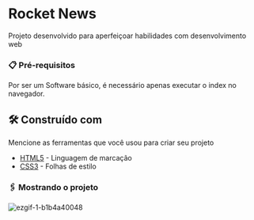# Rocket News

Projeto desenvolvido para aperfeiçoar habilidades com desenvolvimento web

### 📋 Pré-requisitos

Por ser um Software básico, é necessário apenas executar o index no navegador.

## 🛠️ Construído com

Mencione as ferramentas que você usou para criar seu projeto

* [HTML5](https://developer.mozilla.org/pt-BR/docs/Web/HTML) - Linguagem de marcação
* [CSS3](https://developer.mozilla.org/pt-BR/docs/Web/CSS) - Folhas de estilo

### 🖇️ Mostrando o projeto

![ezgif-1-b1b4a40048](https://github.com/pedrohma07/instagram-clone/assets/87721963/549841d2-302d-49ad-82e7-882e1de81c06)

